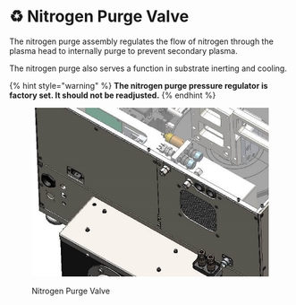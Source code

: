 # ♻ Nitrogen Purge Valve

The nitrogen purge assembly regulates the flow of nitrogen through the plasma head to internally purge to prevent secondary plasma.

The nitrogen purge also serves a function in substrate inerting and cooling.&#x20;

{% hint style="warning" %}
**The nitrogen purge pressure regulator is factory set. It should not be readjusted.**
{% endhint %}

<figure><img src="../.gitbook/assets/12.jpeg" alt="" width="533"><figcaption><p>Nitrogen Purge Valve</p></figcaption></figure>

